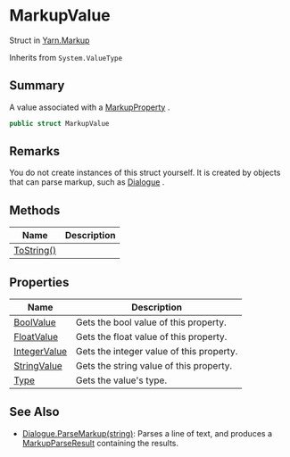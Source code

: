 # MarkupValue

Struct in [Yarn.Markup](../)

Inherits from `System.ValueType`

## Summary

A value associated with a [MarkupProperty](../yarn.markup.markupproperty/) .

```csharp
public struct MarkupValue
```

## Remarks

You do not create instances of this struct yourself. It is created by objects that can parse markup, such as [Dialogue](../../yarn/yarn.dialogue/) .

## Methods

| Name                                              | Description |
| ------------------------------------------------- | ----------- |
| [ToString()](yarn.markup.markupvalue.tostring.md) |             |

## Properties

| Name                                                    | Description                              |
| ------------------------------------------------------- | ---------------------------------------- |
| [BoolValue](yarn.markup.markupvalue.boolvalue.md)       | Gets the bool value of this property.    |
| [FloatValue](yarn.markup.markupvalue.floatvalue.md)     | Gets the float value of this property.   |
| [IntegerValue](yarn.markup.markupvalue.integervalue.md) | Gets the integer value of this property. |
| [StringValue](yarn.markup.markupvalue.stringvalue.md)   | Gets the string value of this property.  |
| [Type](yarn.markup.markupvalue.type.md)                 | Gets the value's type.                   |

## See Also

* [Dialogue.ParseMarkup(string)](../../yarn/yarn.dialogue/yarn.dialogue.parsemarkup.md): Parses a line of text, and produces a [MarkupParseResult](../yarn.markup.markupparseresult/) containing the results.
